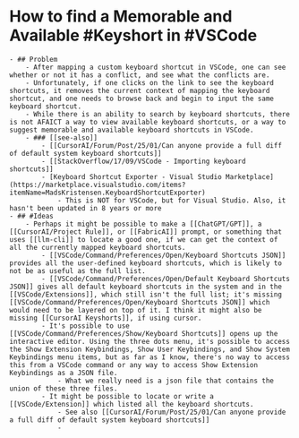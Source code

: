 # How to find a Memorable and Available #Keyshort in #VSCode
	- ## Problem
		- After mapping a custom keyboard shortcut in VSCode, one can see whether or not it has a conflict, and see what the conflicts are.
		- Unfortunately, if one clicks on the link to see the keyboard shortcuts, it removes the current context of mapping the keyboard shortcut, and one needs to browse back and begin to input the same keyboard shortcut.
		- While there is an ability to search by keyboard shortcuts, there is not AFAICT a way to view available keyboard shortcuts, or a way to suggest memorable and available keyboard shortcuts in VSCode.
		- ### [[see-also]]
			- [[CursorAI/Forum/Post/25/01/Can anyone provide a full diff of default system keyboard shortcuts]]
			- [[StackOverflow/17/09/VSCode - Importing keyboard shortcuts]]
			- [Keyboard Shortcut Exporter - Visual Studio Marketplace](https://marketplace.visualstudio.com/items?itemName=MadsKristensen.KeyboardShortcutExporter)
				- This is NOT for VSCode, but for Visual Studio. Also, it hasn't been updated in 8 years or more
	- ## #Ideas
		- Perhaps it might be possible to make a [[ChatGPT/GPT]], a [[CursorAI/Project Rule]], or [[FabricAI]] prompt, or something that uses [[llm-cli]] to locate a good one, if we can get the context of all the currently mapped keyboard shortcuts.
			- [[VSCode/Command/Preferences/Open/Keyboard Shortcuts JSON]] provides all the user-defined keyboard shortcuts, which is likely to not be as useful as the full list.
			- [[VSCode/Command/Preferences/Open/Default Keyboard Shortcuts JSON]] gives all default keyboard shortcuts in the system and in the [[VSCode/Extensions]], which still isn't the full list; it's missing [[VSCode/Command/Preferences/Open/Keyboard Shortcuts JSON]] which would need to be layered on top of it. I think it might also be missing [[CursorAI Keyshorts]], if using cursor.
			- It's possible to use [[VSCode/Command/Preferences/Show/Keyboard Shortcuts]] opens up the interactive editor. Using the three dots menu, it's possible to access the Show Extension Keybindings, Show User Keybindings, and Show System Keybindings menu items, but as far as I know, there's no way to access this from a VSCode command or any way to access Show Extension Keybindings as a JSON file.
				- What we really need is a json file that contains the union of these three files.
			- It might be possible to locate or write a [[VSCode/Extension]] which listed all the keyboard shortcuts.
				- See also [[CursorAI/Forum/Post/25/01/Can anyone provide a full diff of default system keyboard shortcuts]]
				-